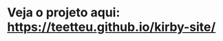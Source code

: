 <h1> Veja o projeto aqui: <a href= "teetteu.github.io/kirby-site/" target="_blank">https://teetteu.github.io/kirby-site/</a></h1>
